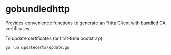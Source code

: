 # gobundledhttp
Provides convenience functions to generate an *http.Client with bundled CA certificates.

To update certificates (or first-time bootstrap):
```
go run updatecerts/update.go
```

